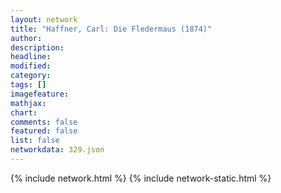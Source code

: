 ```yaml
---
layout: network
title: "Haffner, Carl: Die Fledermaus (1874)"
author:
description:
headline:
modified:
category:
tags: []
imagefeature: 
mathjax: 
chart: 
comments: false
featured: false
list: false
networkdata: 329.json
---
```

{% include network.html %}
{% include network-static.html %}
